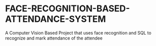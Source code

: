 # FACE-RECOGNITION-BASED-ATTENDANCE-SYSTEM
A Computer Vision Based Project that uses face recognition and SQL to recognize and mark attendance of the attendee 

